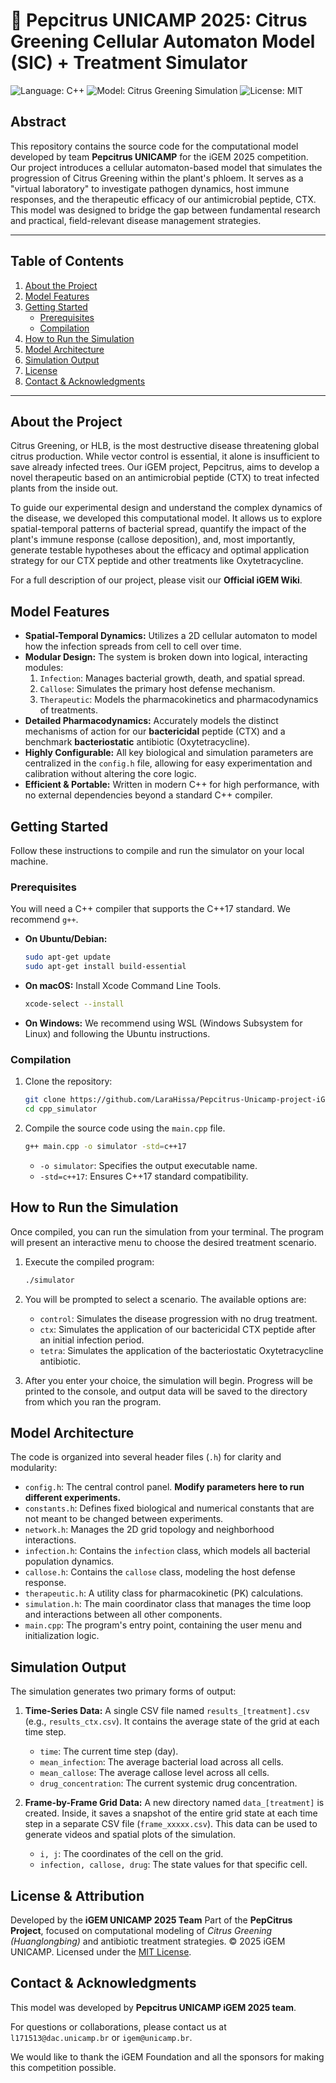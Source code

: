 # 🍊 Pepcitrus UNICAMP 2025: Citrus Greening Cellular Automaton Model (SIC) + Treatment Simulator

![Language: C++](https://img.shields.io/badge/Language-C++-blue.svg)
![Model: Citrus Greening Simulation](https://img.shields.io/badge/Model-Citrus%20Greening%20Simulation-green.svg)
![License: MIT](https://img.shields.io/badge/License-MIT-yellow.svg)

## Abstract

This repository contains the source code for the computational model developed by team **Pepcitrus UNICAMP** for the iGEM 2025 competition. Our project introduces a cellular automaton-based model that simulates the progression of Citrus Greening within the plant's phloem. It serves as a "virtual laboratory" to investigate pathogen dynamics, host immune responses, and the therapeutic efficacy of our antimicrobial peptide, CTX. This model was designed to bridge the gap between fundamental research and practical, field-relevant disease management strategies.

---

## Table of Contents

1.  [About the Project](#about-the-project)
2.  [Model Features](#model-features)
3.  [Getting Started](#getting-started)
    * [Prerequisites](#prerequisites)
    * [Compilation](#compilation)
4.  [How to Run the Simulation](#how-to-run-the-simulation)
5.  [Model Architecture](#model-architecture)
6.  [Simulation Output](#simulation-output)
7.  [License](#license)
8.  [Contact & Acknowledgments](#contact--acknowledgments)

---

## About the Project

Citrus Greening, or HLB, is the most destructive disease threatening global citrus production. While vector control is essential, it alone is insufficient to save already infected trees. Our iGEM project, Pepcitrus, aims to develop a novel therapeutic based on an antimicrobial peptide (CTX) to treat infected plants from the inside out.

To guide our experimental design and understand the complex dynamics of the disease, we developed this computational model. It allows us to explore spatial-temporal patterns of bacterial spread, quantify the impact of the plant's immune response (callose deposition), and, most importantly, generate testable hypotheses about the efficacy and optimal application strategy for our CTX peptide and other treatments like Oxytetracycline.

For a full description of our project, please visit our **Official iGEM Wiki**.

## Model Features

* **Spatial-Temporal Dynamics:** Utilizes a 2D cellular automaton to model how the infection spreads from cell to cell over time.
* **Modular Design:** The system is broken down into logical, interacting modules:
    1.  `Infection`: Manages bacterial growth, death, and spatial spread.
    2.  `Callose`: Simulates the primary host defense mechanism.
    3.  `Therapeutic`: Models the pharmacokinetics and pharmacodynamics of treatments.
* **Detailed Pharmacodynamics:** Accurately models the distinct mechanisms of action for our **bactericidal** peptide (CTX) and a benchmark **bacteriostatic** antibiotic (Oxytetracycline).
* **Highly Configurable:** All key biological and simulation parameters are centralized in the `config.h` file, allowing for easy experimentation and calibration without altering the core logic.
* **Efficient & Portable:** Written in modern C++ for high performance, with no external dependencies beyond a standard C++ compiler.

## Getting Started

Follow these instructions to compile and run the simulator on your local machine.

### Prerequisites

You will need a C++ compiler that supports the C++17 standard. We recommend `g++`.

* **On Ubuntu/Debian:**
    ```sh
    sudo apt-get update
    sudo apt-get install build-essential
    ```
* **On macOS:** Install Xcode Command Line Tools.
    ```sh
    xcode-select --install
    ```
* **On Windows:** We recommend using WSL (Windows Subsystem for Linux) and following the Ubuntu instructions.

### Compilation

1.  Clone the repository:
    ```sh
    git clone https://github.com/LaraHissa/Pepcitrus-Unicamp-project-iGEM-2025.git
    cd cpp_simulator
    ```

2.  Compile the source code using the `main.cpp` file.
    ```sh
    g++ main.cpp -o simulator -std=c++17
    ```
    * `-o simulator`: Specifies the output executable name.
    * `-std=c++17`: Ensures C++17 standard compatibility.
 

## How to Run the Simulation

Once compiled, you can run the simulation from your terminal. The program will present an interactive menu to choose the desired treatment scenario.

1.  Execute the compiled program:
    ```sh
    ./simulator
    ```

2.  You will be prompted to select a scenario. The available options are:
    * `control`: Simulates the disease progression with no drug treatment.
    * `ctx`: Simulates the application of our bactericidal CTX peptide after an initial infection period.
    * `tetra`: Simulates the application of the bacteriostatic Oxytetracycline antibiotic.

3.  After you enter your choice, the simulation will begin. Progress will be printed to the console, and output data will be saved to the directory from which you ran the program.

## Model Architecture

The code is organized into several header files (`.h`) for clarity and modularity:

* `config.h`: The central control panel. **Modify parameters here to run different experiments.**
* `constants.h`: Defines fixed biological and numerical constants that are not meant to be changed between experiments.
* `network.h`: Manages the 2D grid topology and neighborhood interactions.
* `infection.h`: Contains the `infection` class, which models all bacterial population dynamics.
* `callose.h`: Contains the `callose` class, modeling the host defense response.
* `therapeutic.h`: A utility class for pharmacokinetic (PK) calculations.
* `simulation.h`: The main coordinator class that manages the time loop and interactions between all other components.
* `main.cpp`: The program's entry point, containing the user menu and initialization logic.

## Simulation Output

The simulation generates two primary forms of output:

1.  **Time-Series Data:** A single CSV file named `results_[treatment].csv` (e.g., `results_ctx.csv`). It contains the average state of the grid at each time step.
    * `time`: The current time step (day).
    * `mean_infection`: The average bacterial load across all cells.
    * `mean_callose`: The average callose level across all cells.
    * `drug_concentration`: The current systemic drug concentration.

2.  **Frame-by-Frame Grid Data:** A new directory named `data_[treatment]` is created. Inside, it saves a snapshot of the entire grid state at each time step in a separate CSV file (`frame_xxxxx.csv`). This data can be used to generate videos and spatial plots of the simulation.
    * `i, j`: The coordinates of the cell on the grid.
    * `infection, callose, drug`: The state values for that specific cell.

## License & Attribution

Developed by the **iGEM UNICAMP 2025 Team** 
Part of the **PepCitrus Project**, focused on computational modeling of *Citrus Greening (Huanglongbing)* and antibiotic treatment strategies. 
© 2025 iGEM UNICAMP. 
Licensed under the [MIT License](https://opensource.org/licenses/MIT). 


## Contact & Acknowledgments

This model was developed by **Pepcitrus UNICAMP iGEM 2025 team**.

For questions or collaborations, please contact us at `l171513@dac.unicamp.br` or `igem@unicamp.br`.

We would like to thank the iGEM Foundation and all the sponsors for making this competition possible.
